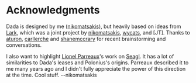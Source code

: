 # Acknowledgments

Dada is designed by me ([nikomatsakis]), but heavily based on ideas from [Lark], which was a joint project by [nikomatsakis], [wycats], and [JT]. Thanks to [aturon], [carllerche] and [shanemccrary] for recent brainstorming and conversations.

I also want to highlight [Lionel Parreaux]'s work on [Seagl]. It has a lot of similarities to Dada's leases and Polonius's origins. Parreaux described it to me many years ago and I didn't fully appreciate the power of this direction at the time. Cool stuff. --nikomatsakis

[Lionel Parreaux]: https://twitter.com/lparreaux?lang=en
[Seagl]: https://www.dropbox.com/s/be1u4xp1t2h0uxa/Seagl_Report.pdf
[Lionel Parreaux]: https://twitter.com/lparreaux?lang=en
[Seagl]: https://www.dropbox.com/s/be1u4xp1t2h0uxa/Seagl_Report.pdf
[nikomatsakis]: https://github.com/nikomatsakis/
[aturon]: https://github.com/aturon/
[jntrnr]: https://twitter.com/jntrnr/
[wycats]: https://twitter.com/wycats/
[carllerche]: https://github.com/carllerche/
[shanemccrary]: https://github.com/shanemccrary/
[Lark]: https://github.com/lark-exploration/lark

